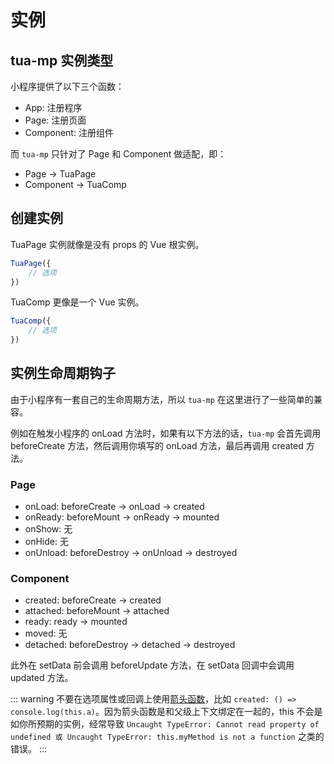 # 实例
## tua-mp 实例类型
小程序提供了以下三个函数：

* App: 注册程序
* Page: 注册页面
* Component: 注册组件

而 `tua-mp` 只针对了 Page 和 Component 做适配，即：

* Page -> TuaPage
* Component -> TuaComp

## 创建实例
TuaPage 实例就像是没有 props 的 Vue 根实例。

```js
TuaPage({
    // 选项
})
```

TuaComp 更像是一个 Vue 实例。

```js
TuaComp({
    // 选项
})
```

## 实例生命周期钩子
由于小程序有一套自己的生命周期方法，所以 `tua-mp` 在这里进行了一些简单的兼容。

例如在触发小程序的 onLoad 方法时，如果有以下方法的话，`tua-mp` 会首先调用 beforeCreate 方法，然后调用你填写的 onLoad 方法，最后再调用 created 方法。

### Page
* onLoad: beforeCreate -> onLoad -> created
* onReady: beforeMount -> onReady -> mounted
* onShow: 无
* onHide: 无
* onUnload: beforeDestroy -> onUnload -> destroyed

### Component
* created: beforeCreate -> created
* attached: beforeMount -> attached
* ready: ready -> mounted
* moved: 无
* detached: beforeDestroy -> detached -> destroyed

此外在 setData 前会调用 beforeUpdate 方法，在 setData 回调中会调用 updated 方法。

::: warning
不要在选项属性或回调上使用[箭头函数](https://developer.mozilla.org/zh-CN/docs/Web/JavaScript/Reference/Functions/Arrow_functions)，比如 `created: () => console.log(this.a)`。因为箭头函数是和父级上下文绑定在一起的，this 不会是如你所预期的实例，经常导致 `Uncaught TypeError: Cannot read property of undefined 或 Uncaught TypeError: this.myMethod is not a function` 之类的错误。
:::
